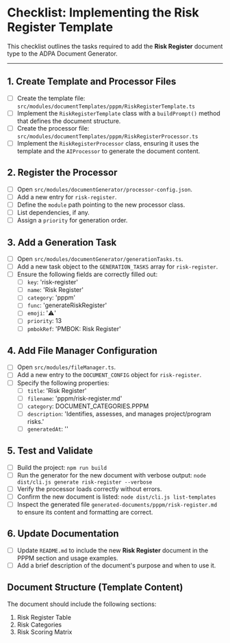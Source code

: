 # Checklist: Implementing the Risk Register Template

This checklist outlines the tasks required to add the **Risk Register** document type to the ADPA Document Generator.

---

## 1. Create Template and Processor Files
- [ ] Create the template file: `src/modules/documentTemplates/pppm/RiskRegisterTemplate.ts`
- [ ] Implement the `RiskRegisterTemplate` class with a `buildPrompt()` method that defines the document structure.
- [ ] Create the processor file: `src/modules/documentTemplates/pppm/RiskRegisterProcessor.ts`
- [ ] Implement the `RiskRegisterProcessor` class, ensuring it uses the template and the `AIProcessor` to generate the document content.

## 2. Register the Processor
- [ ] Open `src/modules/documentGenerator/processor-config.json`.
- [ ] Add a new entry for `risk-register`.
- [ ] Define the `module` path pointing to the new processor class.
- [ ] List dependencies, if any.
- [ ] Assign a `priority` for generation order.

## 3. Add a Generation Task
- [ ] Open `src/modules/documentGenerator/generationTasks.ts`.
- [ ] Add a new task object to the `GENERATION_TASKS` array for `risk-register`.
- [ ] Ensure the following fields are correctly filled out:
  - [ ] `key`: 'risk-register'
  - [ ] `name`: 'Risk Register'
  - [ ] `category`: 'pppm'
  - [ ] `func`: 'generateRiskRegister'
  - [ ] `emoji`: '⚠️'
  - [ ] `priority`: 13
  - [ ] `pmbokRef`: 'PMBOK: Risk Register'

## 4. Add File Manager Configuration
- [ ] Open `src/modules/fileManager.ts`.
- [ ] Add a new entry to the `DOCUMENT_CONFIG` object for `risk-register`.
- [ ] Specify the following properties:
  - [ ] `title`: 'Risk Register'
  - [ ] `filename`: 'pppm/risk-register.md'
  - [ ] `category`: DOCUMENT_CATEGORIES.PPPM
  - [ ] `description`: 'Identifies, assesses, and manages project/program risks.'
  - [ ] `generatedAt`: ''

## 5. Test and Validate
- [ ] Build the project: `npm run build`
- [ ] Run the generator for the new document with verbose output: `node dist/cli.js generate risk-register --verbose`
- [ ] Verify the processor loads correctly without errors.
- [ ] Confirm the new document is listed: `node dist/cli.js list-templates`
- [ ] Inspect the generated file `generated-documents/pppm/risk-register.md` to ensure its content and formatting are correct.

## 6. Update Documentation
- [ ] Update `README.md` to include the new **Risk Register** document in the PPPM section and usage examples.
- [ ] Add a brief description of the document's purpose and when to use it.

## Document Structure (Template Content)
The document should include the following sections:
1. Risk Register Table
2. Risk Categories
3. Risk Scoring Matrix
